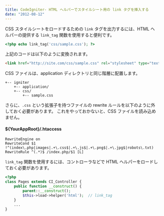 ```yaml
---
title: CodeIgniter- HTML ヘルパーでスタイルシート用の link タグを挿入する
date: "2012-08-12"
---
```


CSS スタイルシートをロードするための `link` タグを出力するには、HTML ヘルパーの提供する `link_tag` 関数を使用すると便利です。

~~~ php
<?php echo link_tag('css/sample.css'); ?>
~~~

上記のコードは以下のように変換されます。

~~~ html
<link href="http://site.com/css/sample.css" rel="stylesheet" type="text/css" />
~~~

CSS ファイルは、application ディレクトリと同じ階層に配置します。

~~~
+-- igniter
    +-- application/
    +-- css/
        +-- sample.css
~~~

さらに、`.css` という拡張子を持つファイルの rewrite ルールを以下のように外しておく必要があります。
これをやっておかないと、CSS ファイルを読み込めません。

#### ${YourAppRoot}/.htaccess

~~~
RewriteEngine on
RewriteCond $1 !^(index\.php|images|.+\.css$|.+\.js$|.+\.png$|.+\.jpg$|robots\.txt)
RewriteRule ^(.*)$ /index.php/$1 [L]
~~~

`link_tag` 関数を使用するには、コントローラなどで HTML ヘルパーをロードしておく必要があります。

~~~ php
<?php
class Pages extends CI_Controller {
    public function __construct() {
        parent::__construct();
        $this->load->helper('html');  // link_tag
    }
    ...
}
~~~

